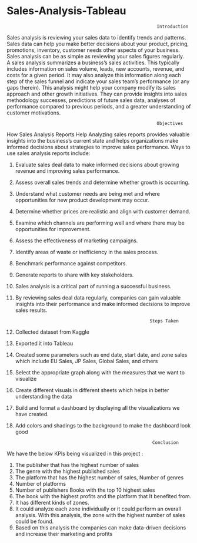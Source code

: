 # Sales-Analysis-Tableau
                                                             Introduction
Sales analysis is reviewing your sales data to identify trends and patterns. 
Sales data can help you make better decisions about your product, pricing, promotions, inventory, customer needs other aspects of your business. 
Sales analysis can be as simple as reviewing your sales figures regularly.   
A sales analysis summarizes a business’s sales activities. 
This typically includes information on sales volume, leads, new accounts, revenue, and costs for a given period. 
It may also analyze this information along each step of the sales funnel and indicate your sales team’s performance (or any gaps therein).
This analysis might help your company modify its sales approach and other growth initiatives. 
They can provide insights into sales methodology successes, predictions of future sales data, analyses of performance compared to previous periods, and a greater understanding of customer motivations.



                                                             Objectives
How Sales Analysis Reports Help 
Analyzing sales reports provides valuable insights into the business’s current state and helps organizations make informed decisions about strategies to improve sales performance. Ways to use sales analysis reports include:

1. Evaluate sales deal data to make informed decisions about growing revenue and improving sales performance.
2. Assess overall sales trends and determine whether growth is occurring.
3. Understand what customer needs are being met and where opportunities for new product development may occur.
4. Determine whether prices are realistic and align with customer demand.
5. Examine which channels are performing well and where there may be opportunities for improvement.
6. Assess the effectiveness of marketing campaigns.
7. Identify areas of waste or inefficiency in the sales process.
8. Benchmark performance against competitors.
9. Generate reports to share with key stakeholders.
10. Sales analysis is a critical part of running a successful business.
11. By reviewing sales deal data regularly, companies can gain valuable insights into their performance and make informed decisions to improve sales results.



                                                           Steps Taken
1. Collected dataset from Kaggle
2. Exported it into Tableau
3. Created some parameters such as end date, start date, and zone sales which include EU Sales, JP Sales, Global Sales, and others
4. Select the appropriate graph along with the measures that we want to visualize
5. Create different visuals in different sheets which helps in better understanding the data
6. Build and format a dashboard by displaying all the visualizations we have created.
7. Add colors and shadings to the background to make the dashboard look good



                                                           Conclusion
We have the below KPIs being visualized in this project :
1. The publisher that has the highest number of sales
2. The genre with the highest published sales
3. The platform that has the highest number of sales, Number of genres
4. Number of platforms
5. Number of publishers Books with the top 10 highest sales
6. The book with the highest profits and the platform that It benefited from.
7. It has different kinds of zones.
8. It could analyze each zone individually or it could perform an overall analysis. With this analysis, the zone with the highest number of sales could be found.
9. Based on this analysis the companies can make data-driven decisions and increase their marketing and profits

